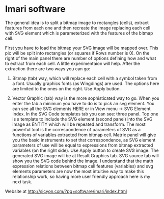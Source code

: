 # Imari software

The general idea is to split a bitmap image to rectangles (cells), extract features from each one and then recreate the image replacing each cell with SVG element which is parameterized with the features of the bitmap cell.


First you have to load the bitmap your SVG image will be mapped over.  This pic will be split into rectangles (or squares if Rows number is 0). On the right of the main panel there are number of options defining how and what to extract from each cell. A little experimentaion will help. After the extraction there are two ways you can go:

1. Bitmap (tab) way, which will replace each cell with a symbol taken from a font. Usually graphics fonts (as Wingdings) are used. The options here are limited to the ones on the right. Use Apply button.

2. Vector Graphic (tab) way is the more sophisticated way to go. When you enter the tab a minimum you have to do is to pick an svg element. You can see all the SVG elements HERE or in View menu -> SVG Element Index. In the SVG Code templates tab you can see: three panel. Top one is a template to include the SVG element (second panel) into the SVG image as ENTITY which will be repeated and transform. The most powerful tool is the correspondence of parameters of SVG as a functions of variables extracted from bitmap cell. Matrix panel will give you the basic instruments to set that correspondence, as SVG element parameters of use will be equal to expressions from bitmap extracted variables (on the right side).  Use Apply button to create SVG image. The generated SVG image will be at Result Graphics tab. SVG source tab will show you the SVG code behind the image. 
I understand that the math expression relations between bitmap cell features (variables) and svg elements parameters are now the most intuitive way to make this relationship work, so having more user friendly approach here is my next task.

Website at http://sicyon.com/?pg=software/imari/index.html